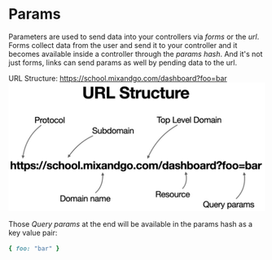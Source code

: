 # Params

Parameters are used to send data into your controllers via _forms_ or the _url_. Forms collect data from the user and send it to your controller and it becomes available inside a controller through the _params hash_. And it's not just forms, links can send params as well by pending data to the url.

URL Structure:
https://school.mixandgo.com/dashboard?foo=bar
![URL Structure](/Images/controllers_2.png)

Those _Query params_ at the end will be available in the params hash as a key value pair:
```ruby
{ foo: "bar" }
```

